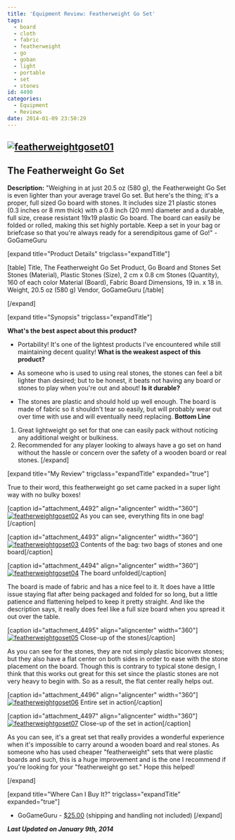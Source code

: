 ```yaml
---
title: 'Equipment Review: Featherweight Go Set'
tags:
  - board
  - cloth
  - fabric
  - featherweight
  - go
  - goban
  - light
  - portable
  - set
  - stones
id: 4490
categories:
  - Equipment
  - Reviews
date: 2014-01-09 23:50:29
---
```


## [![featherweightgoset01](http://www.bengozen.com/wp-content/uploads/2014/01/featherweightgoset01.jpg)](http://www.bengozen.com/wp-content/uploads/2014/01/featherweightgoset01.jpg)

## The Featherweight Go Set

**Description:** "Weighing in at just 20.5 oz (580 g), the Featherweight Go Set is even lighter than your average travel Go set. But here's the thing; it's a proper, full sized Go board with stones. It includes size 21 plastic stones (0.3 inches or 8 mm thick) with a 0.8 inch (20 mm) diameter and a durable, full size, crease resistant 19x19 plastic Go board. The board can easily be folded or rolled, making this set highly portable. Keep a set in your bag or briefcase so that you're always ready for a serendipitous game of Go!" - GoGameGuru

<!--more-->

[expand title="Product Details" trigclass="expandTitle"]

[table]
Title, The Featherweight Go Set
Product, Go Board and Stones Set
Stones (Material), Plastic
Stones (Size), 2 cm x 0.8 cm
Stones (Quantity), 160 of each color
Material (Board), Fabric
Board Dimensions, 19 in. x 18 in.
Weight, 20.5 oz (580 g)
Vendor, GoGameGuru
[/table]

[/expand]

[expand title="Synopsis" trigclass="expandTitle"]

**What's the best aspect about this product?**

*   Portability! It's one of the lightest products I've encountered while still maintaining decent quality!
**What is the weakest aspect of this product?**

*   As someone who is used to using real stones, the stones can feel a bit lighter than desired; but to be honest, it beats not having any board or stones to play when you're out and about!
**Is it durable?**

*   The stones are plastic and should hold up well enough. The board is made of fabric so it shouldn't tear so easily, but will probably wear out over time with use and will eventually need replacing.
**Bottom Line**

1.  Great lightweight go set for that one can easily pack without noticing any additional weight or bulkiness.
2.  Recommended for any player looking to always have a go set on hand without the hassle or concern over the safety of a wooden board or real stones.
[/expand]

[expand title="My Review" trigclass="expandTitle" expanded="true"]

True to their word, this featherweight go set came packed in a super light way with no bulky boxes!

[caption id="attachment_4492" align="aligncenter" width="360"][![featherweightgoset02](http://www.bengozen.com/wp-content/uploads/2014/01/featherweightgoset02.jpg)](http://www.bengozen.com/wp-content/uploads/2014/01/featherweightgoset02.jpg) As you can see, everything fits in one bag![/caption]

[caption id="attachment_4493" align="aligncenter" width="360"][![featherweightgoset03](http://www.bengozen.com/wp-content/uploads/2014/01/featherweightgoset03.jpg)](http://www.bengozen.com/wp-content/uploads/2014/01/featherweightgoset03.jpg) Contents of the bag: two bags of stones and one board[/caption]

[caption id="attachment_4494" align="aligncenter" width="360"][![featherweightgoset04](http://www.bengozen.com/wp-content/uploads/2014/01/featherweightgoset04.jpg)](http://www.bengozen.com/wp-content/uploads/2014/01/featherweightgoset04.jpg) The board unfolded[/caption]

The board is made of fabric and has a nice feel to it. It does have a little issue staying flat after being packaged and folded for so long, but a little patience and flattening helped to keep it pretty straight. And like the description says, it really does feel like a full size board when you spread it out over the table.

[caption id="attachment_4495" align="aligncenter" width="360"][![featherweightgoset05](http://www.bengozen.com/wp-content/uploads/2014/01/featherweightgoset05.jpg)](http://www.bengozen.com/wp-content/uploads/2014/01/featherweightgoset05.jpg) Close-up of the stones[/caption]

As you can see for the stones, they are not simply plastic biconvex stones; but they also have a flat center on both sides in order to ease with the stone placement on the board. Though this is contrary to typical stone design, I think that this works out great for this set since the plastic stones are not very heavy to begin with. So as a result, the flat center really helps out.

[caption id="attachment_4496" align="aligncenter" width="360"][![featherweightgoset06](http://www.bengozen.com/wp-content/uploads/2014/01/featherweightgoset06.jpg)](http://www.bengozen.com/wp-content/uploads/2014/01/featherweightgoset06.jpg) Entire set in action[/caption]

[caption id="attachment_4497" align="aligncenter" width="360"][![featherweightgoset07](http://www.bengozen.com/wp-content/uploads/2014/01/featherweightgoset07.jpg)](http://www.bengozen.com/wp-content/uploads/2014/01/featherweightgoset07.jpg) Close-up of the set in action[/caption]

As you can see, it's a great set that really provides a wonderful experience when it's impossible to carry around a wooden board and real stones. As someone who has used cheaper "featherweight" sets that were plastic boards and such, this is a huge improvement and is the one I recommend if you're looking for your "featherweight go set." Hope this helped!

[/expand]

[expand title="Where Can I Buy It?" trigclass="expandTitle" expanded="true"]

*   GoGameGuru - [$25.00](http://shop.gogameguru.com/featherweight-go-game-set/?acc=e4da3b7fbbce2345d7772b0674a318d5 "Featherweight Go Set Purchase Link") (shipping and handling not included)
[/expand]

_**Last Updated on January 9th, 2014**_